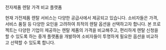 전자제품 렌탈 가격 비교 플랫폼

현재 가전제품 렌탈 서비스는 다양한 공급사에서 제공되고 있습니다. 소비자들은 가격, 서비스 품질 등 다양한 요인을 고려하여 최적의 렌탈 옵션을 선택하고자 합니다.
본 프로젝트는 다양한 기업이 제공하는 렌탈 제품의 가격을 비교해주고, 편리하게 렌탈 신청을 할 수 있도록 하는 중개 플랫폼을 개발하여 소비자들이 투명하게 필요한 옵션을 비교하고 선택할 수 있도록 합니다.

